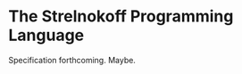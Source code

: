 The Strelnokoff Programming Language
====================================

Specification forthcoming.  Maybe.
